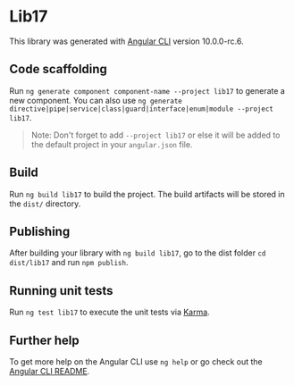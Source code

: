 # Lib17

This library was generated with [Angular CLI](https://github.com/angular/angular-cli) version 10.0.0-rc.6.

## Code scaffolding

Run `ng generate component component-name --project lib17` to generate a new component. You can also use `ng generate directive|pipe|service|class|guard|interface|enum|module --project lib17`.
> Note: Don't forget to add `--project lib17` or else it will be added to the default project in your `angular.json` file. 

## Build

Run `ng build lib17` to build the project. The build artifacts will be stored in the `dist/` directory.

## Publishing

After building your library with `ng build lib17`, go to the dist folder `cd dist/lib17` and run `npm publish`.

## Running unit tests

Run `ng test lib17` to execute the unit tests via [Karma](https://karma-runner.github.io).

## Further help

To get more help on the Angular CLI use `ng help` or go check out the [Angular CLI README](https://github.com/angular/angular-cli/blob/master/README.md).
